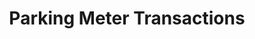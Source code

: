 ---
schema: default
title: Parking Meter Transactions
organization: City Treasurer
notes: "All transactions for all parking meters.\r\n\r\nThe raw datasets are large and may be difficult to work with. Aggregated versions are also available below."
license: 'http://www.opendefinition.org/licenses/odc-pddl'
category:
  - Budget / Finance
  - Transportation
maintainer: ''
maintainer_email: ''
---